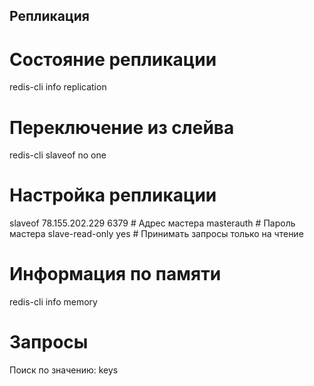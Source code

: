 ## Репликация

# Состояние репликации
redis-cli info replication

# Переключение из слейва
redis-cli slaveof no one

# Настройка репликации

slaveof 78.155.202.229 6379  # Адрес мастера
masterauth <pwd of master>   # Пароль мастера
slave-read-only yes          # Принимать запросы только на чтение

# Информация по памяти
redis-cli info memory

# Запросы
Поиск по значению: keys *<value>*
